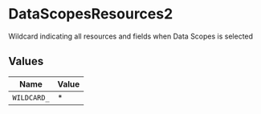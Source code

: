 # DataScopesResources2

Wildcard indicating all resources and fields when Data Scopes is selected


## Values

| Name        | Value       |
| ----------- | ----------- |
| `WILDCARD_` | *           |